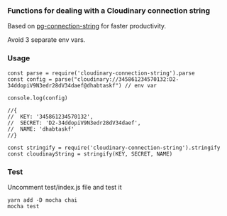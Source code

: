 ### Functions for dealing with a Cloudinary connection string

Based on [pg-connection-string](https://www.npmjs.com/package/pg-connection-string) for faster productivity.

Avoid 3 separate env vars.

### Usage

```
const parse = require('cloudinary-connection-string').parse
const config = parse("cloudinary://345861234570132:D2-34ddopiV9N3edr28dV34daef@dhabtaskf") // env var

console.log(config)

//{
//  KEY: '345861234570132',
//  SECRET: 'D2-34ddopiV9N3edr28dV34daef',
//  NAME: 'dhabtaskf'
//}
```

```
const stringify = require('cloudinary-connection-string').stringify
const cloudinayString = stringify(KEY, SECRET, NAME)
```

### Test

Uncomment test/index.js file and test it

```
yarn add -D mocha chai
mocha test
```
